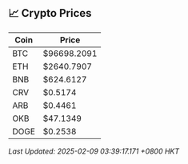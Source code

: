 ## 📈 Crypto Prices

| Coin | Price |
| ---- | ----- |
| BTC | $96698.2091 |
| ETH | $2640.7907 |
| BNB | $624.6127 |
| CRV | $0.5174 |
| ARB | $0.4461 |
| OKB | $47.1349 |
| DOGE | $0.2538 |

_Last Updated: 2025-02-09 03:39:17.171 +0800 HKT_